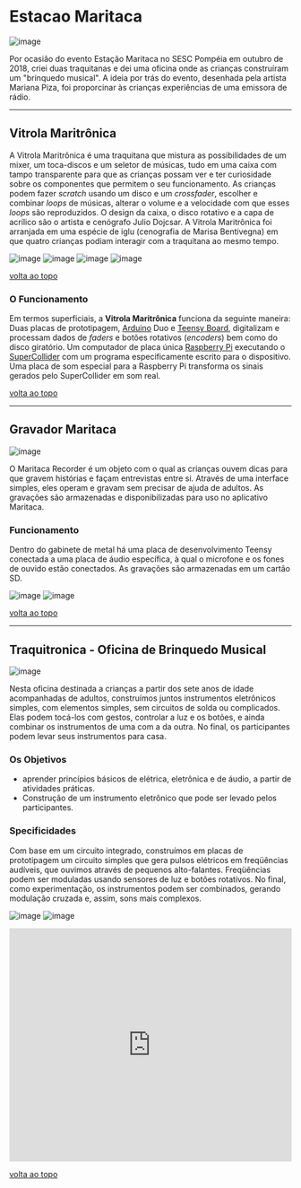 # Estacao Maritaca

![image](/images/maritaca/vm-00.jpg)

Por ocasião do evento Estação Maritaca no SESC Pompéia em outubro de 2018, criei duas traquitanas e dei uma oficina onde as crianças construíram um "brinquedo musical". A ideia por trás do evento, desenhada pela artista Mariana Piza, foi proporcinar às crianças experiências de uma emissora de rádio.

---

## Vitrola Maritrônica

A Vitrola Maritrônica é uma traquitana que mistura as possibilidades de um mixer, um toca-discos e um seletor de músicas, tudo em uma caixa com tampo transparente para que as crianças possam ver e ter curiosidade sobre os componentes que permitem o seu funcionamento.
As crianças podem fazer *scratch* usando um disco e um *crossfader*, escolher e combinar *loops* de músicas, alterar o volume e a velocidade com que esses *loops* são reproduzidos.
O design da caixa, o disco rotativo e a capa de acrílico são o artista e cenógrafo Julio Dojcsar.
A Vitrola Maritrônica foi arranjada em uma espécie de iglu (cenografia de Marisa Bentivegna) em que quatro crianças podiam interagir com a traquitana ao mesmo tempo.

![image](/images/maritaca/vm-01.jpg)
![image](/images/maritaca/vm-02.jpeg)
![image](/images/maritaca/vm-04.jpeg)
![image](/images/maritaca/vm-05.jpg)

[volta ao topo](#estacao-maritaca)

### O Funcionamento

Em termos superficiais, a **Vitrola Maritrônica** funciona da seguinte maneira:  
Duas placas de prototipagem, [Arduino](https://www.arduino.cc/) Duo e [Teensy Board](https://www.pjrc.com/teensy/), digitalizam e processam dados de *faders* e botões rotativos (*encoders*) bem como do disco giratório.
Um computador de placa única [Raspberry Pi](https://www.raspberrypi.org/) executando o [SuperCollider](https://supercollider.github.io/ "servidor de áudio, IDE e linguagem de programação para síntese de som e composição algorítmica ") com um programa especificamente escrito para o dispositivo.  
Uma placa de som especial para a Raspberry Pi transforma os sinais gerados pelo SuperCollider em som real.

[volta ao topo](#estacao-maritaca)

---

## Gravador Maritaca

![image](/images/maritaca/mr-00.jpg)

O Maritaca Recorder é um objeto com o qual as crianças ouvem dicas para que gravem histórias e façam entrevistas entre si. Através de uma interface simples, eles operam e gravam sem precisar de ajuda de adultos.
As gravações são armazenadas e disponibilizadas para uso no aplicativo Maritaca.

### Funcionamento

Dentro do gabinete de metal há uma placa de desenvolvimento Teensy conectada a uma placa de áudio específica, à qual o microfone e os fones de ouvido estão conectados. As gravações são armazenadas em um cartão SD.

![image](/images/maritaca/mr-01.jpeg)
![image](/images/maritaca/mr-02.jpg)

[volta ao topo](#estacao-maritaca)

---

## Traquitronica - Oficina de Brinquedo Musical

![image](/images/maritaca/mw-00.jpg)

Nesta oficina destinada a crianças a partir dos sete anos de idade acompanhadas de adultos, construímos juntos instrumentos eletrônicos simples, com elementos simples, sem circuitos de solda ou complicados. Elas podem tocá-los com gestos, controlar a luz e os botões, e ainda combinar os instrumentos de uma com a da outra.
No final, os participantes podem levar seus instrumentos para casa.

### Os Objetivos

* aprender princípios básicos de elétrica, eletrônica e de áudio, a partir de atividades práticas.
* Construção de um instrumento eletrônico que pode ser levado pelos participantes.

### Specificidades

Com base em um circuito integrado, construímos em placas de prototipagem um circuito simples que gera pulsos elétricos em freqüências audíveis, que ouvimos através de pequenos alto-falantes. Freqüências podem ser moduladas usando sensores de luz e botões rotativos.
No final, como experimentação, os instrumentos podem ser combinados, gerando modulação cruzada e, assim, sons mais complexos.


![image](/images/maritaca/mw-01.jpg)
![image](/images/maritaca/mw-03.jpg)

<iframe style="width:100%;height:416px;" src="https://www.youtube.com/embed/px9Je3Rxayc?rel=0&amp;showinfo=0" frameborder="0" allow="accelerometer; autoplay; encrypted-media; gyroscope; picture-in-picture" allowfullscreen></iframe>

[volta ao topo](#estacao-maritaca)
